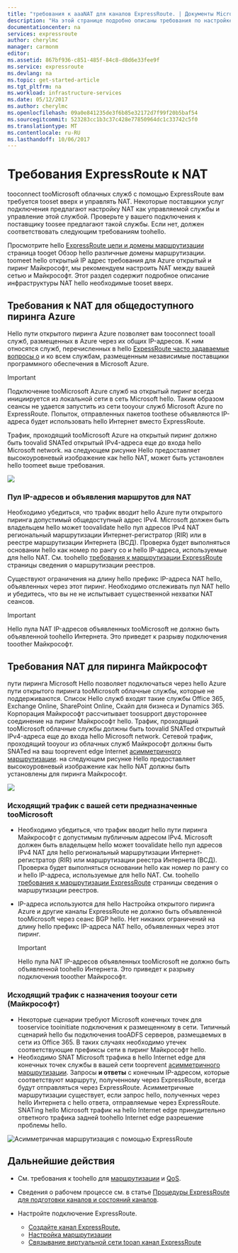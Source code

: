 ```yaml
---
title: "требования к aaaNAT для каналов ExpressRoute. | Документы Microsoft"
description: "На этой странице подробно описаны требования по настройке NAT для каналов ExpressRoute и управлению им."
documentationcenter: na
services: expressroute
author: cherylmc
manager: carmonm
editor: 
ms.assetid: 867bf936-c851-485f-84c8-d8d6e33fee9f
ms.service: expressroute
ms.devlang: na
ms.topic: get-started-article
ms.tgt_pltfrm: na
ms.workload: infrastructure-services
ms.date: 05/12/2017
ms.author: cherylmc
ms.openlocfilehash: 09a0e841235de3f6b85e32172d7f99f20b5baf54
ms.sourcegitcommit: 523283cc1b3c37c428e77850964dc1c33742c5f0
ms.translationtype: MT
ms.contentlocale: ru-RU
ms.lasthandoff: 10/06/2017
---
```

# <a name="expressroute-nat-requirements"></a>Требования ExpressRoute к NAT
tooconnect tooMicrosoft облачных служб с помощью ExpressRoute вам требуется tooset вверх и управлять NAT. Некоторые поставщики услуг подключения предлагают настройку NAT как управляемой службы и управление этой службой. Проверьте у вашего подключения к поставщику toosee предлагают такой службы. Если нет, должен соответствовать следующим требованиям toohello. 

Просмотрите hello [ExpressRoute цепи и домены маршрутизации](expressroute-circuit-peerings.md) страница tooget Обзор hello различные домены маршрутизации. toomeet hello открытый IP адрес требования для Azure открытый и пиринг Майкрософт, мы рекомендуем настроить NAT между вашей сетью и Майкрософт. Этот раздел содержит подробное описание инфраструктуры NAT hello необходимые tooset вверх.

## <a name="nat-requirements-for-azure-public-peering"></a>Требования к NAT для общедоступного пиринга Azure
Hello пути открытого пиринга Azure позволяет вам tooconnect tooall служб, размещенных в Azure через их общих IP-адресов. К ним относятся служб, перечисленных в hello [ExpessRoute часто задаваемые вопросы о](expressroute-faqs.md) и ко всем службам, размещенным независимые поставщики программного обеспечения в Microsoft Azure. 

> [!IMPORTANT]
> Подключение tooMicrosoft Azure служб на открытый пиринг всегда инициируется из локальной сети в сеть Microsoft hello. Таким образом сеансы не удается запустить из сети tooyour служб Microsoft Azure по ExpressRoute. Попыток, отправленных пакетов toothese объявляются IP-адреса будет использовать hello Интернет вместо ExpressRoute.
> 

Трафик, проходящий tooMicrosoft Azure на открытый пиринг должно быть toovalid SNATed открытый IPv4-адреса еще до входа hello Microsoft network. на следующем рисунке Hello предоставляет высокоуровневый изображение как hello NAT, может быть установлен hello toomeet выше требования.

![](./media/expressroute-nat/expressroute-nat-azure-public.png) 

### <a name="nat-ip-pool-and-route-advertisements"></a>Пул IP-адресов и объявления маршрутов для NAT
Необходимо убедиться, что трафик вводит hello Azure пути открытого пиринга допустимый общедоступный адрес IPv4. Microsoft должен быть владельцем hello может toovalidate hello пул адресов IPv4 NAT региональный маршрутизации Интернет-регистратор (RIR) или в реестре маршрутизации Интернета (ВСД). Проверка будет выполняться основании hello как номер по рангу со и hello IP-адреса, используемые для hello NAT. См. toohello [требования к маршрутизации ExpressRoute](expressroute-routing.md) страницы сведения о маршрутизации реестров.

Существуют ограничения на длину hello префикс IP-адреса NAT hello, объявленных через этот пиринг. Необходимо отслеживать пул NAT hello и убедитесь, что вы не не испытывает существенной нехватки NAT сеансов.

> [!IMPORTANT]
> Hello пула NAT IP-адресов объявленных tooMicrosoft не должно быть объявленной toohello Интернета. Это приведет к разрыву подключения tooother Майкрософт.
> 
> 

## <a name="nat-requirements-for-microsoft-peering"></a>Требования NAT для пиринга Майкрософт
пути пиринга Microsoft Hello позволяет подключаться через hello Azure пути открытого пиринга tooMicrosoft облачные службы, которые не поддерживаются. Список Hello служб входят такие службы Office 365, Exchange Online, SharePoint Online, Скайп для бизнеса и Dynamics 365. Корпорация Майкрософт рассчитывает toosupport двустороннее соединение на пиринг Майкрософт hello. Трафик, проходящий tooMicrosoft облачные службы должны быть toovalid SNATed открытый IPv4-адреса еще до входа hello Microsoft network. Сетевой трафик, проходящий tooyour из облачных служб Майкрософт должны быть SNATed на ваш tooprevent edge Internet [асимметричного маршрутизации](expressroute-asymmetric-routing.md). на следующем рисунке Hello предоставляет высокоуровневый изображение как hello NAT должны быть установлены для пиринга Майкрософт.

![](./media/expressroute-nat/expressroute-nat-microsoft.png) 

### <a name="traffic-originating-from-your-network-destined-toomicrosoft"></a>Исходящий трафик с вашей сети предназначенные tooMicrosoft
* Необходимо убедиться, что трафик вводит hello пути пиринга Майкрософт с допустимым публичным адресом IPv4. Microsoft должен быть владельцем hello может toovalidate hello пул адресов IPv4 NAT для hello региональный маршрутизации Интернет-регистратор (RIR) или маршрутизации реестра Интернета (ВСД). Проверка будет выполняться основании hello как номер по рангу со и hello IP-адреса, используемые для hello NAT. См. toohello [требования к маршрутизации ExpressRoute](expressroute-routing.md) страницы сведения о маршрутизации реестров.
* IP-адреса используются для hello Настройка открытого пиринга Azure и другие каналы ExpressRoute не должно быть объявленной tooMicrosoft через сеанс BGP hello. Нет никаких ограничений на длину hello префикс IP-адреса NAT hello, объявленных через этот пиринг.
  
  > [!IMPORTANT]
  > Hello пула NAT IP-адресов объявленных tooMicrosoft не должно быть объявленной toohello Интернета. Это приведет к разрыву подключения tooother Майкрософт.
  > 
  > 

### <a name="traffic-originating-from-microsoft-destined-tooyour-network"></a>Исходящий трафик с назначения tooyour сети (Майкрософт)
* Некоторые сценарии требуют Microsoft конечных точек для tooservice tooinitiate подключения к размещенному в сети. Типичный сценарий hello бы подключения tooADFS серверов, размещаемых в сети из Office 365. В таких случаях необходимо утечек соответствующие префиксы сети в пиринг Майкрософт hello. 
* Необходимо SNAT Microsoft трафика в hello Internet edge для конечных точек службы в вашей сети tooprevent [асимметричного маршрутизации](expressroute-asymmetric-routing.md). Запросы **и ответы** с конечным IP-адресом, которые соответствуют маршруту, полученному через ExpressRoute, всегда будут отправляться через ExpressRoute. Асимметричные маршрутизации существует, если запрос hello, полученных через hello Интернета с hello ответа, отправляемые через ExpressRoute. SNATing hello Microsoft трафик на hello Internet edge принудительно ответного трафика задней toohello Internet edge разрешение проблемы hello.

![Асимметричная маршрутизация с помощью ExpressRoute](./media/expressroute-asymmetric-routing/AsymmetricRouting2.png)

## <a name="next-steps"></a>Дальнейшие действия
* См. требования к toohello для [маршрутизации](expressroute-routing.md) и [QoS](expressroute-qos.md).
* Сведения о рабочем процессе см. в статье [Процедуры ExpressRoute для подготовки каналов и состояний каналов](expressroute-workflows.md).
* Настройте подключение ExpressRoute.
  
  * [Создайте канал ExpressRoute.](expressroute-howto-circuit-classic.md)
  * [Настройка маршрутизации](expressroute-howto-routing-classic.md)
  * [Связывание виртуальной сети tooan канал ExpressRoute](expressroute-howto-linkvnet-classic.md)

